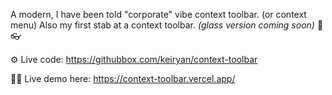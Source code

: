 A modern, I have been told "corporate" vibe context toolbar. (or context menu) Also my first stab at a context toolbar. _(glass version coming soon)_ 👀👓

⚙️ Live code: https://githubbox.com/keiryan/context-toolbar

🧑‍💻 Live demo here: https://context-toolbar.vercel.app/
